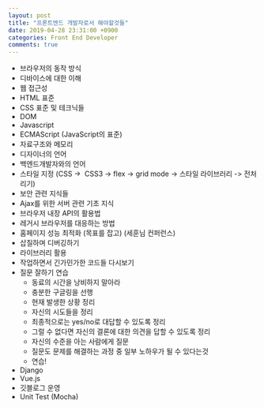 ```yaml
---
layout: post
title: "프론트엔드 개발자로서 해야할것들"
date: 2019-04-28 23:31:00 +0900
categories: Front End Developer
comments: true
---
```


- 브라우저의 동작 방식
- 디바이스에 대한 이해
- 웹 접근성
- HTML 표준
- CSS 표준 및 테크닉들
- DOM
- Javascript
- ECMAScript (JavaScript의 표준)
- 자료구조와 메모리
- 디자이너의 언어
- 백엔드개발자와의 언어
- 스타일 지정 (CSS ->  CSS3 -> flex -> grid mode -> 스타일 라이브러리 -> 전처리기)
- 보안 관련 지식들
- Ajax를 위한 서버 관련 기초 지식
- 브라우저 내장 API의 활용법
- 레거시 브라우저를 대응하는 방법
- 홈페이지 성능 최적화 (목표를 잡고) (세훈님 컨퍼런스)
- 삽질하며 디버깅하기
- 라이브러리 활용
- 작업하면서 긴가민가한 코드들 다시보기
- 질문 잘하기 연습
  - 동료의 시간을 낭비하지 말아라
  - 충분한 구글링을 선행
  - 현재 발생한 상황 정리
  - 자신의 시도들을 정리
  - 최종적으로는 yes/no로 대답할 수 있도록 정리
  - 그럴 수 없다면 자신의 결론에 대한 의견을 답할 수 있도록 정리
  - 자신의 수준을 아는 사람에게 질문
  - 질문도 문제를 해결하는 과정 중 일부 노하우가 될 수 있다는것
  - 연습!
- Django
- Vue.js
- 깃블로그 운영
- Unit Test (Mocha)
